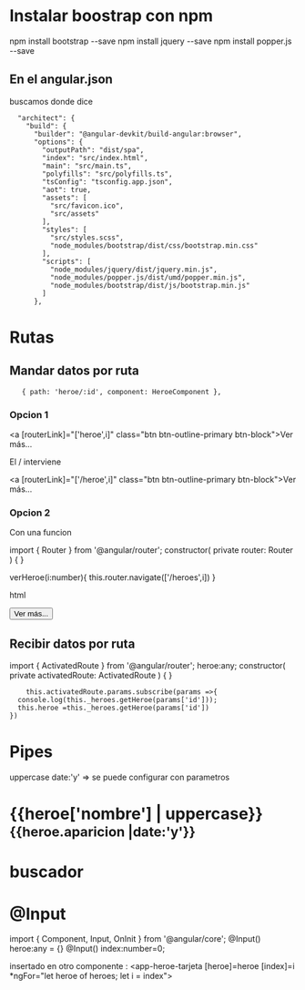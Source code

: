 # Instalar boostrap con npm

npm install bootstrap --save
npm install jquery --save
npm install popper.js --save


## En el angular.json

buscamos donde dice 

      "architect": {
        "build": {
          "builder": "@angular-devkit/build-angular:browser",
          "options": {
            "outputPath": "dist/spa",
            "index": "src/index.html",
            "main": "src/main.ts",
            "polyfills": "src/polyfills.ts",
            "tsConfig": "tsconfig.app.json",
            "aot": true,
            "assets": [
              "src/favicon.ico",
              "src/assets"
            ],
            "styles": [
              "src/styles.scss",
              "node_modules/bootstrap/dist/css/bootstrap.min.css"
            ],
            "scripts": [
              "node_modules/jquery/dist/jquery.min.js",
              "node_modules/popper.js/dist/umd/popper.min.js",
              "node_modules/bootstrap/dist/js/bootstrap.min.js"
            ]
          },

# Rutas 

## Mandar datos por ruta
       { path: 'heroe/:id', component: HeroeComponent },   

### Opcion 1
 <a [routerLink]="['heroe',i]" class="btn btn-outline-primary btn-block">Ver más...</a>

  El / interviene

 <a [routerLink]="['/heroe',i]" class="btn btn-outline-primary btn-block">Ver más...</a>

### Opcion 2

Con una funcion

import { Router } from '@angular/router';
  constructor(
    private router: Router
    ) { }

  verHeroe(i:number){
    this.router.navigate(['/heroes',i])
  }    

html

 <div class="card" *ngFor="let heroe of heroes; let i = index">
<button (click)="verHeroe(i)" type="button" class="btn btn-outline-primary btn-block">Ver más...</button>

## Recibir datos por ruta

import { ActivatedRoute } from '@angular/router';
  heroe:any;
  constructor(
    private activatedRoute: ActivatedRoute
    ) { }

        this.activatedRoute.params.subscribe(params =>{
      console.log(this._heroes.getHeroe(params['id']));
      this.heroe =this._heroes.getHeroe(params['id'])
    })

# Pipes
uppercase
date:'y'   => se puede configurar con parametros
<h1>{{heroe['nombre'] | uppercase}} <small>{{heroe.aparicion |date:'y'}}</small> </h1>

# buscador

# @Input
import { Component, Input, OnInit } from '@angular/core';
  @Input() heroe:any = {}
  @Input() index:number=0;

  insertado en otro componente :
  <app-heroe-tarjeta [heroe]=heroe [index]=i *ngFor="let heroe of heroes; let i = index"></app-heroe-tarjeta>